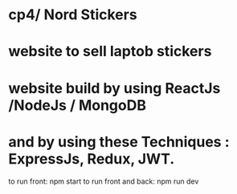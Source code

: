 # cp4/ Nord Stickers 
# website to sell laptob stickers

# website build by using ReactJs /NodeJs / MongoDB
# and by using these Techniques : ExpressJs, Redux, JWT.

to run front: npm start
to run front and back: npm run dev
